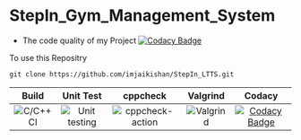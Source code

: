 # StepIn_Gym_Management_System
* The code quality of my Project [![Codacy Badge](https://app.codacy.com/project/badge/Grade/426068ab36b4432cb882c6028bcf2c31)](https://www.codacy.com/gh/imjaikishan/StepIn_LTTS/dashboard?utm_source=github.com&amp;utm_medium=referral&amp;utm_content=imjaikishan/StepIn_LTTS&amp;utm_campaign=Badge_Grade)

To use this Repositry 

    git clone https://github.com/imjaikishan/StepIn_LTTS.git

|Build|Unit Test|cppcheck|Valgrind|Codacy|
|:--:|:--:|:--:|:--:|:--:|
|![C/C++ CI](https://github.com/stepin654321/MiniProject_Template/workflows/C/C++%20CI/badge.svg)|![Unit testing](https://github.com/stepin654321/MiniProject_Template/workflows/Unit%20testing/badge.svg)|![cppcheck-action](https://github.com/stepin654321/MiniProject_Template/workflows/cppcheck-action/badge.svg)|![Valgrind](https://github.com/stepin654321/MiniProject_Template/workflows/Valgrind/badge.svg)|[![Codacy Badge](https://app.codacy.com/project/badge/Grade/426068ab36b4432cb882c6028bcf2c31)](https://www.codacy.com/gh/imjaikishan/StepIn_LTTS/dashboard?utm_source=github.com&amp;utm_medium=referral&amp;utm_content=imjaikishan/StepIn_LTTS&amp;utm_campaign=Badge_Grade)

